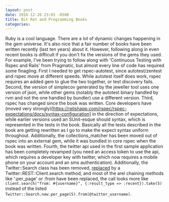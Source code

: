 ```yaml
---
layout: post
date: 2016-12-26 23:03 -0500
title: Bit Rot and Programming Books
categories: 
---
```


Ruby is a cool language. There are a lot of dynamic changes happening in the gem universe. It's also nice that a fair number of books have been written recently (last ten years) about it. However, following along in even recent books is difficult if you don't fix the versions of the gems they used. For example, I've been trying to follow along with 'Continuous Testing with Rspec and Rails' from Pragmatic, but almost every line of code has required some finagling. First I needed to get rspec-autotest, since autotest/zentest and rspec move at different speeds. While autotest itself does work, rspec requires an added gem to glue the two together, or test discovery fails. Second, the version of simplecov generated by the jeweller tool uses one version of json, while other gems (notably the autotest binary handled by rvm and not the one handled by bundler) use a different version. Third, rspec has changed since the book was written.  Core developers have (moved very strongly)[https://relishapp.com/rspec/rspec-expectations/docs/syntax-configuration] in the direction of expectations, while earlier versions used an SUnit-esque should syntax, which is represented in the tests in the book. Basically all the tests described in the book are getting rewritten as I go to make the expect syntax uniform throughout. Additionally, the collections_matcher has been moved out of rspec into an external gem, while it was bundled in core rspec when the book was written. Fourth, the twitter api used in the first sample application has been completely revamped (you need an access token to use the api, which requires a developer key with twitter, which now requires a mobile phone on your account and an sms authentication). Additionally, the Twitter::Search class has been removed, [replaced](https://github.com/sferik/twitter/commit/591cbf1be86707584de0548365cc71c795683b2d) by a Twitter::REST::Client.search method, and most of the arel chaining methods like ':per_page' or :from have been replaced, the call looks more like ```client.search("from: #{username}", {:result_type => :recent}).take(5)``` instead of the listed ```Twitter::Search.new.per_page(5).from(@twitter_username)```.